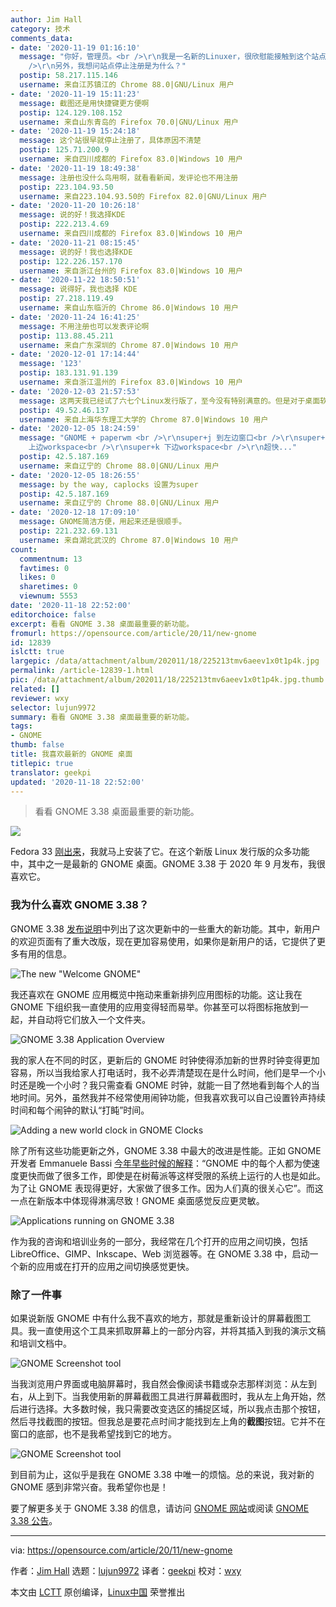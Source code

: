 ```yaml
---
author: Jim Hall
category: 技术
comments_data:
- date: '2020-11-19 01:16:10'
  message: "你好，管理员。<br />\r\n我是一名新的Linuxer，很欣慰能接触到这个站点。我喜欢这里文章的味道，我会常来，也希望能分享我学习Linux的知识。<br
    />\r\n另外，我想问站点停止注册是为什么？"
  postip: 58.217.115.146
  username: 来自江苏镇江的 Chrome 88.0|GNU/Linux 用户
- date: '2020-11-19 15:11:23'
  message: 截图还是用快捷键更方便啊
  postip: 124.129.108.152
  username: 来自山东青岛的 Firefox 70.0|GNU/Linux 用户
- date: '2020-11-19 15:24:18'
  message: 这个站很早就停止注册了，具体原因不清楚
  postip: 125.71.200.9
  username: 来自四川成都的 Firefox 83.0|Windows 10 用户
- date: '2020-11-19 18:49:38'
  message: 注册也没什么鸟用啊，就看看新闻，发评论也不用注册
  postip: 223.104.93.50
  username: 来自223.104.93.50的 Firefox 82.0|GNU/Linux 用户
- date: '2020-11-20 10:26:18'
  message: 说的好！我选择KDE
  postip: 222.213.4.69
  username: 来自四川成都的 Firefox 83.0|Windows 10 用户
- date: '2020-11-21 08:15:45'
  message: 说的好！我也选择KDE
  postip: 122.226.157.170
  username: 来自浙江台州的 Firefox 83.0|Windows 10 用户
- date: '2020-11-22 18:50:51'
  message: 说得好，我也选择 KDE
  postip: 27.218.119.49
  username: 来自山东临沂的 Chrome 86.0|Windows 10 用户
- date: '2020-11-24 16:41:25'
  message: 不用注册也可以发表评论啊
  postip: 113.88.45.211
  username: 来自广东深圳的 Chrome 87.0|Windows 10 用户
- date: '2020-12-01 17:14:44'
  message: '123'
  postip: 183.131.91.139
  username: 来自浙江温州的 Firefox 83.0|Windows 10 用户
- date: '2020-12-03 21:57:53'
  message: 这两天我已经试了六七个Linux发行版了，至今没有特别满意的。但是对于桌面软件而言，GNOME体验还是不错的。
  postip: 49.52.46.137
  username: 来自上海华东理工大学的 Chrome 87.0|Windows 10 用户
- date: '2020-12-05 18:24:59'
  message: "GNOME + paperwm <br />\r\nsuper+j 到左边窗口<br />\r\nsuper+l 到右边窗口<br />\r\nsuper+i
    上边workspace<br />\r\nsuper+k 下边workspace<br />\r\n超快..."
  postip: 42.5.187.169
  username: 来自辽宁的 Chrome 88.0|GNU/Linux 用户
- date: '2020-12-05 18:26:55'
  message: by the way, caplocks 设置为super
  postip: 42.5.187.169
  username: 来自辽宁的 Chrome 88.0|GNU/Linux 用户
- date: '2020-12-18 17:09:10'
  message: GNOME简洁方便，用起来还是很顺手。
  postip: 221.232.69.131
  username: 来自湖北武汉的 Chrome 87.0|Windows 10 用户
count:
  commentnum: 13
  favtimes: 0
  likes: 0
  sharetimes: 0
  viewnum: 5553
date: '2020-11-18 22:52:00'
editorchoice: false
excerpt: 看看 GNOME 3.38 桌面最重要的新功能。
fromurl: https://opensource.com/article/20/11/new-gnome
id: 12839
islctt: true
largepic: /data/attachment/album/202011/18/225213tmv6aeev1x0t1p4k.jpg
permalink: /article-12839-1.html
pic: /data/attachment/album/202011/18/225213tmv6aeev1x0t1p4k.jpg.thumb.jpg
related: []
reviewer: wxy
selector: lujun9972
summary: 看看 GNOME 3.38 桌面最重要的新功能。
tags:
- GNOME
thumb: false
title: 我喜欢最新的 GNOME 桌面
titlepic: true
translator: geekpi
updated: '2020-11-18 22:52:00'
---
```



> 
> 看看 GNOME 3.38 桌面最重要的新功能。
> 
> 
> 


![](/data/attachment/album/202011/18/225213tmv6aeev1x0t1p4k.jpg)


Fedora 33 [刚出来](https://fedoramagazine.org/announcing-fedora-33/)，我就马上安装了它。在这个新版 Linux 发行版的众多功能中，其中之一是最新的 GNOME 桌面。GNOME 3.38 于 2020 年 9 月发布，我很喜欢它。


### 我为什么喜欢 GNOME 3.38？


GNOME 3.38 [发布说明](https://help.gnome.org/misc/release-notes/3.38/)中列出了这次更新中的一些重大的新功能。其中，新用户的欢迎页面有了重大改版，现在更加容易使用，如果你是新用户的话，它提供了更多有用的信息。


![The new "Welcome GNOME"](/data/attachment/album/202011/18/225430fx68gfjaym6tafxs.png "The new \"Welcome GNOME\" ")


我还喜欢在 GNOME 应用概览中拖动来重新排列应用图标的功能。这让我在 GNOME 下组织我一直使用的应用变得轻而易举。你甚至可以将图标拖放到一起，并自动将它们放入一个文件夹。


![GNOME 3.38 Application Overview](/data/attachment/album/202011/18/225305b1rfm182emee8ep2.png "GNOME 3.38 Application Overview")


我的家人在不同的时区，更新后的 GNOME 时钟使得添加新的世界时钟变得更加容易，所以当我给家人打电话时，我不必弄清楚现在是什么时间，他们是早一个小时还是晚一个小时？我只需查看 GNOME 时钟，就能一目了然地看到每个人的当地时间。另外，虽然我并不经常使用闹钟功能，但我喜欢我可以自己设置铃声持续时间和每个闹钟的默认“打盹”时间。


![Adding a new world clock in GNOME Clocks](/data/attachment/album/202011/18/225327ekhubhbphib1eikb.png "Adding a new world clock in GNOME Clocks")


除了所有这些功能更新之外，GNOME 3.38 中最大的改进是性能。正如 GNOME 开发者 Emmanuele Bassi [今年早些时候的解释](https://opensource.com/article/20/7/new-gnome-features)：“GNOME 中的每个人都为使速度更快而做了很多工作，即使是在树莓派等这样受限的系统上运行的人也是如此。为了让 GNOME 表现得更好，大家做了很多工作。因为人们真的很关心它”。而这一点在新版本中体现得淋漓尽致！GNOME 桌面感觉反应更灵敏。


![Applications running on GNOME 3.38](/data/attachment/album/202011/18/225351noe704770zetphkl.png "Applications running on GNOME 3.38")


作为我的咨询和培训业务的一部分，我经常在几个打开的应用之间切换，包括 LibreOffice、GIMP、Inkscape、Web 浏览器等。在 GNOME 3.38 中，启动一个新的应用或在打开的应用之间切换感觉更快。


### 除了一件事


如果说新版 GNOME 中有什么我不喜欢的地方，那就是重新设计的屏幕截图工具。我一直使用这个工具来抓取屏幕上的一部分内容，并将其插入到我的演示文稿和培训文档中。


![GNOME Screenshot tool](/data/attachment/album/202011/18/225355p99mbqiysemp8gr4.png "GNOME Screenshot tool")


当我浏览用户界面或电脑屏幕时，我自然会像阅读书籍或杂志那样浏览：从左到右，从上到下。当我使用新的屏幕截图工具进行屏幕截图时，我从左上角开始，然后进行选择。大多数时候，我只需要改变选区的捕捉区域，所以我点击那个按钮，然后寻找截图的按钮。但我总是要花点时间才能找到左上角的**截图**按钮。它并不在窗口的底部，也不是我希望找到它的地方。


![GNOME Screenshot tool](/data/attachment/album/202011/18/225358zphde29fqvtot2g3.png "GNOME Screenshot tool")


到目前为止，这似乎是我在 GNOME 3.38 中唯一的烦恼。总的来说，我对新的 GNOME 感到非常兴奋。我希望你也是！


要了解更多关于 GNOME 3.38 的信息，请访问 [GNOME 网站](https://www.gnome.org/)或阅读 [GNOME 3.38 公告](https://www.gnome.org/news/2020/09/gnome-3-38-released/)。




---


via: <https://opensource.com/article/20/11/new-gnome>


作者：[Jim Hall](https://opensource.com/users/jim-hall) 选题：[lujun9972](https://github.com/lujun9972) 译者：[geekpi](https://github.com/geekpi) 校对：[wxy](https://github.com/wxy)


本文由 [LCTT](https://github.com/LCTT/TranslateProject) 原创编译，[Linux中国](https://linux.cn/) 荣誉推出